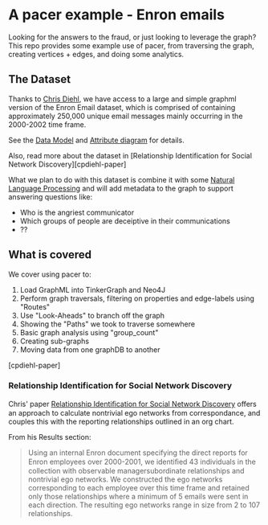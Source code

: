 # A pacer example - Enron emails

Looking for the answers to the fraud, or just looking to leverage the
graph?  This repo provides some example use of pacer, from traversing
the graph, creating vertices + edges, and doing some analytics.

## The Dataset
Thanks to [Chris Diehl](http://www.cpdiehl.org/), we have access to a
large and simple graphml version of the Enron Email dataset, which is
comprised of containing approximately 250,000 unique email messages 
mainly occurring in the 2000-2002 time frame.

See the [Data Model](https://github.com/diehl/Enron-GraphML-Data-Documentation/blob/master/Enron_GraphML_ER_Diagram.jpg)
and 
[Attribute diagram](https://github.com/diehl/Enron-GraphML-Data-Documentation/blob/master/Enron_GraphML_Attributes.jpg)
for details.

Also, read more about the dataset in [Relationship Identification for Social Network Discovery][cpdiehl-paper]

What we plan to do with this dataset is combine it with some [Natural
Language
Processing](http://en.wikipedia.org/wiki/Natural_language_processing)
and will add metadata to the graph to support answering questions like:

* Who is the angriest communicator
* Which groups of people are deceiptive in their communications
* ??

## What is covered
We cover using pacer to:

1. Load GraphML into TinkerGraph and Neo4J
2. Perform graph traversals, filtering on properties and edge-labels
   using "Routes"
3. Use "Look-Aheads" to branch off the graph
4. Showing the "Paths" we took to traverse somewhere
5. Basic graph analysis using "group_count" 
6. Creating sub-graphs
7. Moving data from one graphDB to another

[cpdiehl-paper] 
### Relationship Identification for Social Network Discovery
Chris' paper [Relationship Identiﬁcation for Social Network Discovery](http://www.cpdiehl.org/PDF/aaai07-final.pdf)
offers an approach to calculate nontrivial ego networks from
correspondance, and couples this with the reporting relationships
outlined in an org chart.

From his Results section:
> Using an internal Enron document specifying the direct reports for 
> Enron employees over 2000-2001, we identiﬁed 43 individuals in the 
> collection with observable managersubordinate relationships and 
> nontrivial ego networks. We constructed the ego networks 
> corresponding to each employee over this time frame and retained 
> only those relationships where a minimum of 5 emails were sent in each
> direction. The resulting ego networks range in size from 2 to 107 
> relationships.

